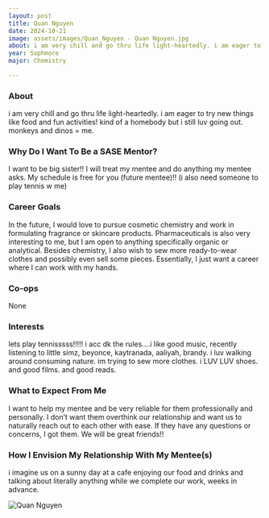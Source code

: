 ```yaml
---
layout: post
title: Quan Nguyen 
date: 2024-10-21
image: assets/images/Quan_Nguyen - Quan Nguyen.jpg
about: i am very chill and go thru life light-heartedly. i am eager to try new things like food and fun activities! kind of a homebody but i still luv going out. monkeys and dinos = me.
year: Sophmore
major: Chemistry

---
```


### About

i am very chill and go thru life light-heartedly. i am eager to try new things like food and fun activities! kind of a homebody but i still luv going out. monkeys and dinos = me.

### Why Do I Want To Be a SASE Mentor?

I want to be big sister!! I will treat my mentee and do anything my mentee asks. My schedule is free for you (future mentee)!! (i also need someone to play tennis w me)

### Career Goals

In the future, I would love to pursue cosmetic chemistry and work in formulating fragrance or skincare products. Pharmaceuticals is also very interesting to me, but I am open to anything specifically organic or analytical. Besides chemistry, I also wish to sew more ready-to-wear clothes and possibly even sell some pieces. Essentially, I just want a career where I can work with my hands.

### Co-ops

None

### Interests

lets play tennisssss!!!!! i acc dk the rules….i like good music, recently listening to little simz, beyonce, kaytranada, aaliyah, brandy. i luv walking around consuming nature. im trying to sew more clothes. i LUV LUV shoes. and good films. and good reads.

### What to Expect From Me

I want to help my mentee and be very reliable for them professionally and personally. I don’t want them overthink our relationship and want us to naturally reach out to each other with ease. If they have any questions or concerns, I got them. We will be great friends!! 

### How I Envision My Relationship With My Mentee(s) 

i imagine us on a sunny day at a cafe enjoying our food and drinks and talking about literally anything while we complete our work, weeks in advance.

<div class="text-center my-5">
    <img src="https://sase-drexel.github.io/mentorship-2024/assets/images/Quan_Nguyen - Quan Nguyen.jpg" alt="Quan Nguyen" class="rounded post-img" />
</div>
